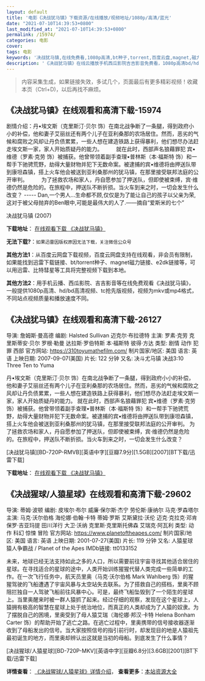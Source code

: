 ```yaml
---
layout: default
title: '电影《决战犹马镇》下载资源/在线播放/视频地址/1080p/高清/蓝光'
date: "2021-07-10T14:39:53+0800"
last_modified_at: "2021-07-10T14:39:53+0800"
permalink: /15974/
categories: 电影
cover:
tags: 电影
keywords: '决战犹马镇,在线免费看,1080p高清,bt种子,torrent,百度云盘,magnet,磁力链,迅雷下载资源'
description: '《决战犹马镇》在线云播放手机西瓜影院吉吉影音免费看，1080p高清bd/hd未删减完整版和tc抢先枪版，mkv/mp4格式，附带bt/torrent种子、magnet/磁力链、百度云盘、网盘资源迅雷下载链接'
---
```


>内容采集生成，如果链接失效，多试几个，页面最后有更多精彩视频！收藏本页（Ctrl+D)，以后再找不麻烦。


## 《决战犹马镇》在线观看和高清下载-15974

剧情介绍：丹•埃文斯（克里斯汀·贝尔 饰）在南北战争断了一条腿，得到政府小小的补偿，他和妻子艾丽丝还有两个儿子在亚利桑那的农场居住。然而，恶劣的气候和腐败之风却让丹负债累累，一些人想在建造铁路上获得暴利，他们想尽办法赶走埃文斯一家，家人开始质疑丹的能力。  　　就在此时，西部声名狼藉罪犯 宾•维德（罗素·克劳 饰）被捕获。他曾带领着副手查理•普林斯（本·福斯特 饰）和一帮手下驰骋荒野，劫得大量财物并犯下无数命案。被逮捕的宾•维德将由押送队带到康坦森镇，搭上火车他会被送到亚利桑那州的犹马镇，在那里接受联邦法庭的公开审判。  　　为了拯救农场和家人，丹自愿参加了押送队，但即使被束缚，宾·维德仍然是危险的。在旅程中，押送队不断折损。当火车到来之时，一切会发生什么改变？ ----- Dan,一个男人...生命都不顾,仅仅是为了能让自己的孩子以父亲为荣,这对于被父母抛弃的Ben眼中,可能是最伟大的人了.——摘自“爱斯米的七个”


决战犹马镇 (2007)

**下载地址**： [在线观看下载 《决战犹马镇》](https://www.btbtdy.me/btdy/dy4305.html) 


**无法下载?**：`如果迅雷因版权原因无法下载，关注微信公众号 `

**其他方法1**：从百度云网盘下载视频，百度云网盘支持在线观看，非会员有限制，如果能找到迅雷下载链接、bt/torrent种子、magnet磁力链接、e2dk链接等，可以用迅雷、比特彗星等工具将完整视频下载到本地。

**其他方法2**：用手机云播、西瓜影院、吉吉影音等在线免费观看《决战犹马镇》，一般提供1080p高清、hd/bd高清视频、tc抢先版视频，视频为mkv或mp4格式，不同站点视频质量和播放速度不同。


## 《决战犹马镇》在线观看和高清下载-26127

导演: 詹姆斯·曼高德 编剧: Halsted Sullivan 迈克尔·布拉德特 主演: 罗素·克劳 克里斯蒂安·贝尔 罗根·勒曼 达拉斯·罗伯特斯 本·福斯特 彼得·方达 类型: 剧情 动作 犯罪 西部 官方网站: https://310toyumathefilm.com/ 制片国家/地区: 美国 语言: 英语 上映日期: 2007-09-07(美国) 片长: 122 分钟 又名: 决斗尤马镇 决战3:10 Three Ten to Yuma

丹•埃文斯（克里斯汀·贝尔 饰）在南北战争断了一条腿，得到政府小小的补偿，他和妻子艾丽丝还有两个儿子在亚利桑那的农场居住。然而，恶劣的气候和腐败之风却让丹负债累累，一些人想在建造铁路上获得暴利，他们想尽办法赶走埃文斯一家，家人开始质疑丹的能力。 就在此时，西部声名狼藉罪犯 宾•维德（罗素·克劳 饰）被捕获。他曾带领着副手查理•普林斯（本·福斯特 饰）和一帮手下驰骋荒野，劫得大量财物并犯下无数命案。被逮捕的宾•维德将由押送队带到康坦森镇，搭上火车他会被送到亚利桑那州的犹马镇，在那里接受联邦法庭的公开审判。 为了拯救农场和家人，丹自愿参加了押送队，但即使被束缚，宾·维德仍然是危险的。在旅程中，押送队不断折损。当火车到来之时，一切会发生什么改变？


[决战犹马镇][BD-720P-RMVB][英语中字][豆瓣7.9分][1.5GB][2007][BT下载/迅雷下载]

**下载地址**： [在线观看下载 《决战犹马镇》](https://www.btdx8.com/torrent/three_ten_to_yuma_2007.html) 


## 《决战猩球/人猿星球》在线观看和高清下载-29602

导演: 蒂姆·波顿 编剧: 皮埃尔·布尔 威廉·保尔斯·杰宁 劳伦斯·康纳尔 马克·罗森塔尔 主演: 马克·沃尔伯格 海伦娜·伯翰·卡特 蒂姆·罗斯 艾斯黛拉·沃伦 迈克·克拉克·邓肯 保罗·吉亚玛提 田川洋行 大卫·沃纳 克里斯·克里斯托佛森 艾瑞克·阿瓦利 类型: 动作 科幻 惊悚 冒险 官方网站: https://www.planetoftheapes.com/ 制片国家/地区: 美国 语言: 英语 上映日期: 2001-07-27(美国) 片长: 119 分钟 又名: 人猿星球 猿人争霸战 / Planet of the Apes IMDb链接: tt0133152

未来，地球已经无法支持如此之多的人口，所以需要前往宇宙寻找其他适合居住的星球。在寻找适合的星球的途中，人类开始训练猩猩代替人类完成一些简单的工作。在一次飞行任务中，航天员里奥（马克·沃尔伯格 Mark Wahlberg 饰）的猩猩驾驶的飞船遭遇了宇宙风暴与太空站失去联系。为了搭救自己的搭档，里奥不顾阻拦独自一人驾驶飞船前往风暴中心。可是，最终飞船坠毁到了一个陌生的星球上。当里奥醒来时被一群人猿抓了起来。经过仔细的观察，发现在这个星球上，人猿拥有极高的智慧在星球上处于统治地位，而真正的人类却成为了人猿的奴隶。为了摆脱自己的困境，里奥受到了母人猿艾瑞（海伦娜·邦汉·卡特 Helena Bonham Carter 饰）的帮助开始了逃亡之路。在逃亡过程中，里奥携带的信号接收器逐渐收到了母船发出的信号。当大家按照信号的指引前行时，却发现目的地是人猿祖先最初诞生的地方，而里奥却辨认出这就是当初的母船。到底发生了什么事情？


[决战猩球/人猿星球][BD-720P-MKV][英语中字][豆瓣6.8分][3.6GB][2001][BT下载/迅雷下载]

**详情查看**： [《决战猩球/人猿星球》详情介绍](/movie/29602/)， **查看更多**：[本站资源大全](/movie/t/all/)

